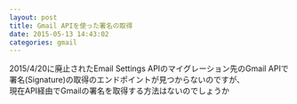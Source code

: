 ```yaml
---
layout: post
title: Gmail APIを使った署名の取得
date: 2015-05-13 14:43:02
categories: gmail
---
```

<p>2015/4/20に廃止されたEmail Settings APIのマイグレーション先のGmail APIで署名(Signature)の取得のエンドポイントが見つからないのですが、<br>
現在API経由でGmailの署名を取得する方法はないのでしょうか</p>
